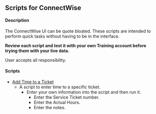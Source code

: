 ## Scripts for ConnectWise ##

#### Description ####

The ConnectWise UI can be quote bloated. These scripts are intended to perform quick tasks without having to be in the interface.  


**Review each script and test it with your own Training account before trying them with your live data.** 

User accepts all responsibility. 


#### Scripts ####


* [Add Time to a Ticket](https://github.com/CodeCity/CW-Python/blob/master/add_time_to_a_ticket.py)
  * A script to enter time to a specific ticket. 
    * Enter your own information into the script and then run it. 
      * Enter the Service Ticket number.
      * Enter the Actual Hours.
      * Enter the notes. 

